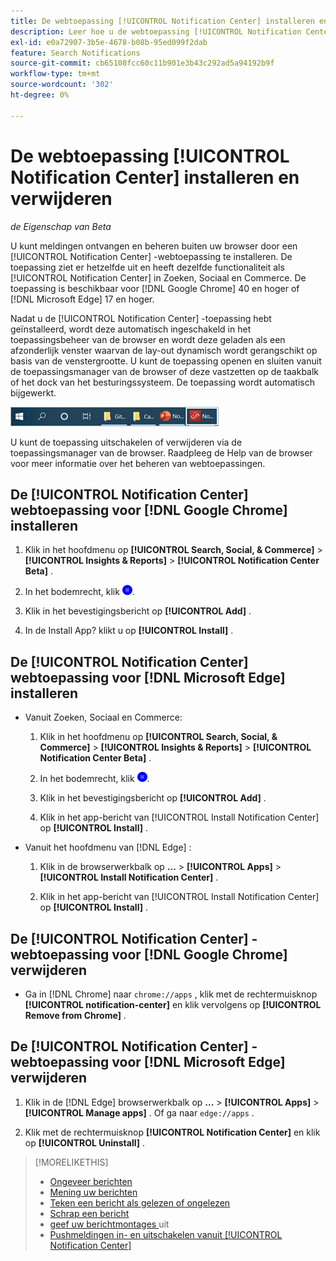 ```yaml
---
title: De webtoepassing [!UICONTROL Notification Center] installeren en verwijderen
description: Leer hoe u de webtoepassing [!UICONTROL Notification Center] installeert en verwijdert.
exl-id: e0a72907-3b5e-4678-b08b-95ed099f2dab
feature: Search Notifications
source-git-commit: cb65108fcc60c11b901e3b43c292ad5a94192b9f
workflow-type: tm+mt
source-wordcount: '302'
ht-degree: 0%

---
```


# De webtoepassing [!UICONTROL Notification Center] installeren en verwijderen

*de Eigenschap van Beta*

U kunt meldingen ontvangen en beheren buiten uw browser door een [!UICONTROL Notification Center] -webtoepassing te installeren. De toepassing ziet er hetzelfde uit en heeft dezelfde functionaliteit als [!UICONTROL Notification Center] in Zoeken, Sociaal en Commerce. De toepassing is beschikbaar voor [!DNL Google Chrome] 40 en hoger of [!DNL Microsoft Edge] 17 en hoger.

Nadat u de [!UICONTROL Notification Center] -toepassing hebt geïnstalleerd, wordt deze automatisch ingeschakeld in het toepassingsbeheer van de browser en wordt deze geladen als een afzonderlijk venster waarvan de lay-out dynamisch wordt gerangschikt op basis van de venstergrootte. U kunt de toepassing openen en sluiten vanuit de toepassingsmanager van de browser of deze vastzetten op de taakbalk of het dock van het besturingssysteem. De toepassing wordt automatisch bijgewerkt.

![ pictogram van het Centrum van het Bericht in Microsoft Windows taskbar ](/help/search-social-commerce/assets/windows-taskbar.png " pictogram van het Centrum van het Bericht in Microsoft Windows taskbar ")

U kunt de toepassing uitschakelen of verwijderen via de toepassingsmanager van de browser. Raadpleeg de Help van de browser voor meer informatie over het beheren van webtoepassingen.

## De [!UICONTROL Notification Center] webtoepassing voor [!DNL Google Chrome] installeren

1. Klik in het hoofdmenu op **[!UICONTROL Search, Social, & Commerce]** > **[!UICONTROL Insights & Reports]** > **[!UICONTROL Notification Center Beta]** .

1. In het bodemrecht, klik ![ installeer het Web-app van het Centrum van het Bericht van het Centrum ](/help/search-social-commerce/assets/notifications-install-app.png " installeer het Web app van het Centrum van het Bericht ").

1. Klik in het bevestigingsbericht op **[!UICONTROL Add]** .

1. In de Install App? klikt u op **[!UICONTROL Install]** .

## De [!UICONTROL Notification Center] webtoepassing voor [!DNL Microsoft Edge] installeren

* Vanuit Zoeken, Sociaal en Commerce:

   1. Klik in het hoofdmenu op **[!UICONTROL Search, Social, & Commerce]** > **[!UICONTROL Insights & Reports]** > **[!UICONTROL Notification Center Beta]** .

   1. In het bodemrecht, klik ![ installeer het Web-app van het Centrum van het Bericht van het Centrum ](/help/search-social-commerce/assets/notifications-install-app.png " installeer het Web app van het Centrum van het Bericht ").

   1. Klik in het bevestigingsbericht op **[!UICONTROL Add]** .

   1. Klik in het app-bericht van [!UICONTROL Install Notification Center] op **[!UICONTROL Install]** .

* Vanuit het hoofdmenu van [!DNL Edge] :

   1. Klik in de browserwerkbalk op **...** > **[!UICONTROL Apps]** > **[!UICONTROL Install Notification Center]** .

   1. Klik in het app-bericht van [!UICONTROL Install Notification Center] op **[!UICONTROL Install]** .

## De [!UICONTROL Notification Center] -webtoepassing voor [!DNL Google Chrome] verwijderen

* Ga in [!DNL Chrome] naar `chrome://apps` , klik met de rechtermuisknop **[!UICONTROL notification-center]** en klik vervolgens op **[!UICONTROL Remove from Chrome]** .

## De [!UICONTROL Notification Center] -webtoepassing voor [!DNL Microsoft Edge] verwijderen

1. Klik in de [!DNL Edge] browserwerkbalk op **...** > **[!UICONTROL Apps]** > **[!UICONTROL Manage apps]** . Of ga naar `edge://apps` .

1. Klik met de rechtermuisknop **[!UICONTROL Notification Center]** en klik op **[!UICONTROL Uninstall]** .

>[!MORELIKETHIS]
>
>* [ Ongeveer berichten ](/help/search-social-commerce/notifications/notification-about.md)
>* [ Mening uw berichten ](notification-view.md)
>* [ Teken een bericht als gelezen of ongelezen ](notification-mark-read-unread.md)
>* [ Schrap een bericht ](notification-delete.md)
>* [ geef uw berichtmontages ](notification-edit.md) uit
>* [ Pushmeldingen in- en uitschakelen vanuit [!UICONTROL Notification Center]](notifications-push-enable-disable.md)
